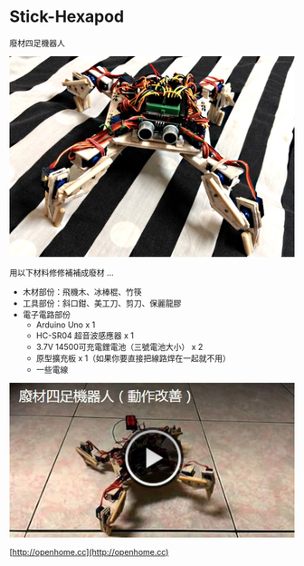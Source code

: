 # Stick-Hexapod

廢材四足機器人

![廢材四足機器人](picture2.jpg)

用以下材料修修補補成廢材 …

- 木材部份：飛機木、冰棒棍、竹筷
- 工具部份：斜口鉗、美工刀、剪刀、保麗龍膠
- 電子電路部份
  - Arduino Uno x 1
  - HC-SR04 超音波感應器 x 1
  - 3.7V 14500可充電鋰電池（三號電池大小） x 2
  - 原型擴充板 x 1（如果你要直接把線路焊在一起就不用）
  - 一些電線

[![廢材四足機器人](picture.jpg)](https://www.youtube.com/watch?v=ZpO9VWxu_0o)

[http://openhome.cc](http://openhome.cc)